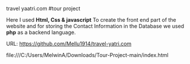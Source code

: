 travel yaatri.com #tour project

Here I used <b>Html, Css & javascript</b> To create the front end part of the website and for storing the Contact Information in the Database we used <b>php</b> as a backend language.

URL: https://github.com/Mellu1914/travel-yatri.com

file:///C:/Users/MelwinA/Downloads/Tour-Project-main/index.html

